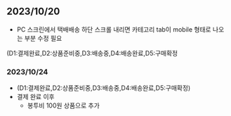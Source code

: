 
## 2023/10/20

- PC 스크린에서 택배배송 하단 스크롤 내리면  카테고리 tab이 mobile 형태로 나오는 부분 수정 필요


(D1:결제완료,D2:상품준비중,D3:배송중,D4:배송완료,D5:구매확정


### 2023/10/24

- (D1:결제완료,D2:상품준비중,D3:배송중,D4:배송완료,D5:구매확정)
- 결제 완료 이후
	- 봉투비 100원 상품으로 추가